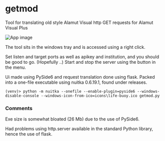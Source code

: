 # getmod
Tool for translating old style Alamut Visual http GET requests for Alamut Visual Plus

![App image](https://github.com/gmc-norr/getmod/tree/main/docs/imgs/trayapp.png)

The tool sits in the windows tray and is accessed using a right click.

Set listen and target ports as well as apikey and institution, and you should be good to go. (Hopefully ..) Start and stop the server using the button in the menu.

Ui made using PySide6 and request translation done using flask. Packed into a one-file executable using nuitka 0.6.19.1, found under releases.



```console
(venv)> python -m nuitka --onefile --enable-plugin=pyside6 --windows-disable-console --windows-icon-from-ico=icons\life-buoy.ico getmod.py
```

### Comments
Exe size is somewhat bloated (26 Mb) due to the use of PySide6.

Had problems using http.server available in the standard Python library, hence the use of flask. 